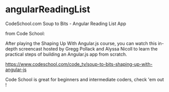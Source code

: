 angularReadingList
==================

CodeSchool.com Soup to Bits - Angular Reading List App

from Code School:

After playing the Shaping Up With Angular.js course, you can watch this in-depth screencast hosted by Gregg Pollack and Alyssa Nicoll to learn the practical steps of building an Angular.js app from scratch.

https://www.codeschool.com/code_tv/soup-to-bits-shaping-up-with-angular-js



Code School is great for beginners and intermediate coders, check 'em out !
